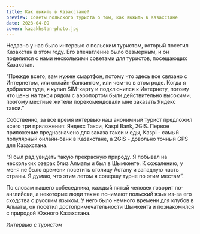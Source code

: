 ```yaml
---
title: Как выжить в Казахстане?
preview: Советы польского туриста о том, как выжить в Казахстане
date: 2023-04-09
cover: kazakhstan-photo.jpg
---
```

Недавно у нас было интервью с польским туристом, который посетил Казахстан в этом году. Его впечатление было безмерным, и он поделился с нами несколькими советами для туристов, посещающих Казахстан.

“Прежде всего, вам нужен смартфон, потому что здесь все связано с Интернетом, или онлайн-банкингом, или чем-то в этом роде. Когда я добрался туда, я купил SIM-карту и подключился к Интернету, потому что цены на такси рядом с аэропортом были действительно высокими, поэтому местные жители порекомендовали мне заказать Яндекс такси.”

Собственно, за все время интервью наш анонимный турист предложил всего три приложения: Яндекс Такси, Kaspi Bank, 2GIS. Первое приложение предназначено для заказа такси и еды, Kaspi - самый популярный онлайн-банк в Казахстане, а 2GIS - довольно точный GPS для Казахстана.

“Я был рад увидеть такую прекрасную природу. Я побывал на нескольких озерах близ Алматы и был в Шымкенте. К сожалению, у меня не было времени посетить столицу Астану и западную часть страны. Я думаю, что этим летом я совершу турне по этим местам”.

По словам нашего собеседника, каждый пятый человек говорит по-английски, а некоторые люди также понимают польский язык из-за его сходства с русским языком. У него было немного времени для клубов в Алматы, он посетил достопримечательности Шымкента и познакомился с природой Южного Казахстана.


*Интервью с туристом*
